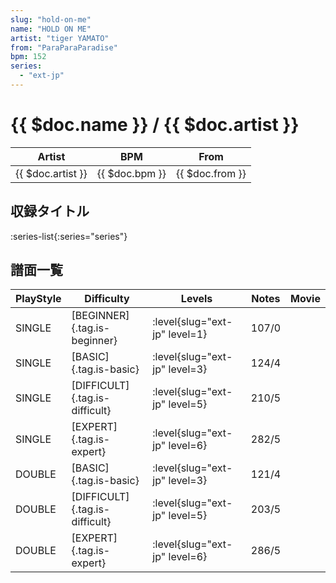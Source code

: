 ```yaml
---
slug: "hold-on-me"
name: "HOLD ON ME"
artist: "tiger YAMATO"
from: "ParaParaParadise"
bpm: 152
series:
  - "ext-jp"
---
```


# {{ $doc.name }} / {{ $doc.artist }}

|Artist|BPM|From|
|------|---|----|
|{{ $doc.artist }}|{{ $doc.bpm }}|{{ $doc.from }}|

## 収録タイトル

:series-list{:series="series"}

## 譜面一覧

|PlayStyle|Difficulty|Levels|Notes|Movie|
|---------|----------|------|-----|-----|
|SINGLE|[BEGINNER]{.tag.is-beginner}|:level{slug="ext-jp" level=1}|107/0||
|SINGLE|[BASIC]{.tag.is-basic}|:level{slug="ext-jp" level=3}|124/4||
|SINGLE|[DIFFICULT]{.tag.is-difficult}|:level{slug="ext-jp" level=5}|210/5||
|SINGLE|[EXPERT]{.tag.is-expert}|:level{slug="ext-jp" level=6}|282/5||
|DOUBLE|[BASIC]{.tag.is-basic}|:level{slug="ext-jp" level=3}|121/4||
|DOUBLE|[DIFFICULT]{.tag.is-difficult}|:level{slug="ext-jp" level=5}|203/5||
|DOUBLE|[EXPERT]{.tag.is-expert}|:level{slug="ext-jp" level=6}|286/5||

